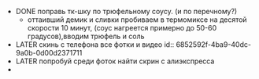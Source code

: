 - DONE поправь тк-шку по трюфельному соусу. (и по перечному?)
	- оттаивший демик и сливки пробиваем в термомиксе на десятой скорости 10 минут, (соус нагреется примерно до 50-60 градусов),вводим трюфель и соль
- LATER скинь с телефона все фотки и видео
  id:: 6852592f-4ba9-40dc-9a0b-0d00d2371711
- LATER попробуй среди фоток найти скрин с алиэкспресса
-